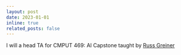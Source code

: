 ```yaml
---
layout: post
date: 2023-01-01
inline: true
related_posts: false
---
```


I will a head TA for CMPUT 469: AI Capstone taught by [Russ Greiner](https://rgreiner6.wixsite.com/greiner)

